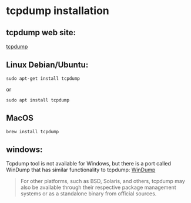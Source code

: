 # tcpdump installation
## tcpdump web site:
[tcpdump](https://www.tcpdump.org/)
## Linux Debian/Ubuntu:

    sudo apt-get install tcpdump
or

    sudo apt install tcpdump

## MacOS

    brew install tcpdump

## windows:
Tcpdump tool is not available for Windows, but there is a port called WinDump that has similar functionality to tcpdump:
	[WinDump](https://www.winpcap.org/windump/)


> For other platforms, such as BSD, Solaris, and others, tcpdump may also be available through their respective package management systems or as a standalone binary from official sources.

	
	

